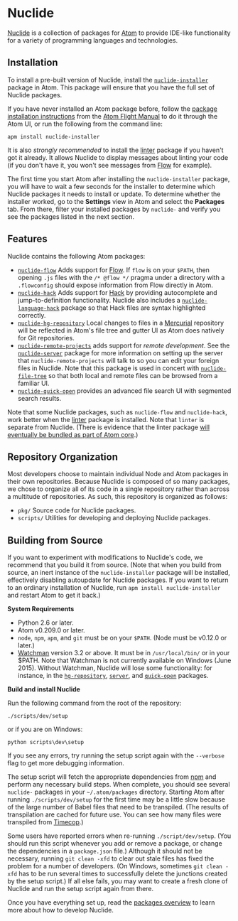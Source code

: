 # Nuclide

[Nuclide](http://nuclide.io/) is a collection of packages for [Atom](https://atom.io/)
to provide IDE-like functionality for a variety of programming languages and
technologies.

## Installation

To install a pre-built version of Nuclide, install the
[`nuclide-installer`](https://atom.io/packages/nuclide-installer) package in Atom.
This package will ensure that you have the full set of Nuclide packages.

If you have never installed an Atom package before, follow the
[package installation instructions](https://atom.io/docs/latest/using-atom-atom-packages#_atom_packages)
from the [Atom Flight Manual](https://atom.io/docs/latest/) to do it through the Atom UI,
or run the following from the command line:

```
apm install nuclide-installer
```

It is also *strongly recommended* to install the [linter](https://atom.io/packages/linter) 
package if you haven't got it already. It allows Nuclide to display messages about linting your code 
(if you don't have it, you won't see messages from [Flow](/docs/flow/) for example).

The first time you start Atom after installing the `nuclide-installer` package, you will have to wait
a few seconds for the installer to determine which Nuclide packages it needs to install or update.
To determine whether the installer worked, go to the **Settings** view in Atom and select the **Packages**
tab. From there, filter your installed packages by `nuclide-` and verify you see the packages listed
in the next section.

## Features

Nuclide contains the following Atom packages:

* [`nuclide-flow`](./pkg/nuclide/flow/README.md) Adds support for [Flow](http://flowtype.org/). If `flow` is on your `$PATH`,
then opening `.js` files with the `/* @flow */` pragma under a directory with a `.flowconfig`
should expose information from Flow directly in Atom.
* [`nuclide-hack`](./pkg/nuclide/hack/README.md) Adds support for [Hack](http://hacklang.org/)
by providing autocomplete and jump-to-definition functionality. Nuclide also includes a
[`nuclide-language-hack`](./pkg/nuclide/language-hack/README.md) package so that Hack files are syntax
highlighted correctly.
* [`nuclide-hg-repository`](./pkg/nuclide/hg-repository/README.md) Local changes to files in a
[Mercurial](http://mercurial.selenic.com) repository will be reflected in Atom's file tree and gutter
UI as Atom does natively for Git repositories.
* [`nuclide-remote-projects`](./pkg/nuclide/remote-projects/README.md) adds support for *remote development*.
See the [`nuclide-server`](pkg/nuclide/server) package for more information on setting up the
server that `nuclide-remote-projects` will talk to so you can edit your foreign files in Nuclide.
Note that this package is used in concert with [`nuclide-file-tree`](./pkg/nuclide/file-tree/README.md)
so that both local and remote files can be browsed from a familiar UI.
* [`nuclide-quick-open`](./pkg/nuclide/quick-open/README.md) provides an advanced file search UI
with segmented search results.

Note that some Nuclide packages, such as `nuclide-flow` and `nuclide-hack`, work better when the
[linter](https://atom.io/packages/linter) package is installed. Note that `linter` is
separate from Nuclide. (There is evidence that the linter package
[will eventually be bundled as part of Atom core](https://github.com/atom/atom/issues/7353).)

## Repository Organization

Most developers choose to maintain individual Node and Atom packages in their
own repositories. Because Nuclide is composed of so many packages, we chose to
organize all of its code in a single repository rather than across a multitude of
repositories. As such, this repository is organized as follows:

* `pkg/` Source code for Nuclide packages.
* `scripts/` Utilities for developing and deploying Nuclide packages.

## Building from Source

If you want to experiment with modifications to Nuclide's code, we recommend that you
build it from source. (Note that when you build from source, an inert instance of the
`nuclide-installer` package will be installed, effectively disabling autoupdate for Nuclide packages.
If you want to return to an ordinary installation of Nuclide, run `apm install nuclide-installer`
and restart Atom to get it back.)

**System Requirements**

* Python 2.6 or later.
* Atom v0.209.0 or later.
* `node`, `npm`, `apm`, and `git` must be on your `$PATH`. (Node must be v0.12.0 or later.)
* [Watchman](https://facebook.github.io/watchman/) version 3.2 or above. It must
be in `/usr/local/bin/` or in your $PATH. Note that Watchman is not currently available
on Windows (June 2015). Without Watchman, Nuclide will lose some functionality:
for instance, in the [`hg-repository`](https://github.com/facebook/nuclide/tree/master/pkg/nuclide/hg-repository),
[`server`](https://github.com/facebook/nuclide/tree/master/pkg/nuclide/server), and
[`quick-open`](https://github.com/facebook/nuclide/tree/master/pkg/nuclide/quick-open)
packages.

**Build and install Nuclide**

Run the following command from the root of the repository:

```
./scripts/dev/setup
```

or if you are on Windows:

```
python scripts\dev\setup
```

If you see any errors, try running the setup script again with the `--verbose` flag to get more
debugging information.

The setup script will fetch the appropriate dependencies from [npm](https://www.npmjs.com/) and
perform any necessary build steps. When complete, you should see several `nuclide-`
packages in your `~/.atom/packages` directory. Starting Atom after running `./scripts/dev/setup`
for the first time may be a little slow because of the large number of Babel files that
need to be transpiled. (The results of transpilation are cached for future use.
You can see how many files were transpiled from [Timecop](https://atom.io/packages/timecop).)

Some users have reported errors when re-running `./script/dev/setup`. (You should run this script
whenever you add or remove a package, or change the dependencies in a `package.json` file.)
Although it should not be necessary, running `git clean -xfd` to clear out stale files has fixed the
problem for a number of developers. (On Windows, sometimes `git clean -xfd` has to be run several
times to successfully delete the junctions created by the setup script.) If all else fails, you may
want to create a fresh clone of Nuclide and run the setup script again from there.

Once you have everything set up, read the [packages overview](./pkg/README.md) to learn more about
how to develop Nuclide.
